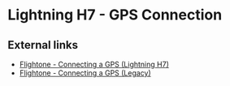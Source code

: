 # Lightning H7 - GPS Connection









## External links

- [Flightone - Connecting a GPS (Lightning H7)](https://support.flightone.com/index.php/knowledge-base/connect-a-gps-to-the-h7/)
- [Flightone - Connecting a GPS (Legacy)](https://support.flightone.com/index.php/knowledge-base/connecting-a-gps/)